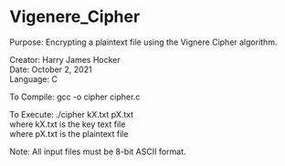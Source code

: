 # Vigenere_Cipher

Purpose: Encrypting a plaintext file using the Vignere Cipher algorithm.

Creator: Harry James Hocker\
Date: October 2, 2021\
Language: C

To Compile: gcc -o cipher cipher.c

To Execute: ./cipher kX.txt pX.txt\
              where kX.txt is the key text file\
              where pX.txt is the plaintext file

Note: All input files must be 8-bit ASCII format. 
